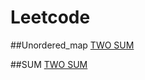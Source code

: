 # Leetcode


##Unordered_map
[TWO SUM](https://github.com/chbyang/Leetcode/blob/master/code/0001TwoSum.h)

##SUM
[TWO SUM](https://github.com/chbyang/Leetcode/blob/master/code/0001TwoSum.h)
